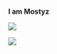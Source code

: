 <b> I am Mostyz <b/>

<p align="left">
<img align="top" src="https://github-readme-stats.vercel.app/api?username=Mostyz&show_icons=true&count_private=true&include_all_commits=true&custom_title=Mostyz GitHub Stats">
</p>
<p align="left">
<img align="bottom" src="https://github-readme-stats.vercel.app/api/top-langs?username=Mostyz">
</p>
